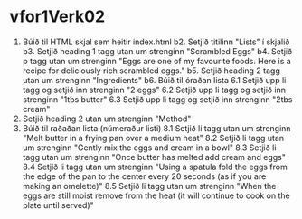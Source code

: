 # vfor1Verk02

1.  Búið til HTML skjal sem heitir index.html
b2.  Setjið titilinn "Lists" í skjalið
b3.  Setjið heading 1 tagg utan um strenginn "Scrambled Eggs"
b4.  Setjið p tagg utan um strenginn "Eggs are one of my favourite foods. Here is a recipe for deliciously rich scrambled eggs."
b5.  Setjið heading 2 tagg utan um strenginn "Ingredients"
b6.  Búið til óraðan lista 
6.1 Setjið upp li tagg og setjið inn strenginn "2 eggs"
6.2 Setjið upp li tagg og setjið inn strenginn "1tbs butter"
6.3 Setjið upp li tagg og setjið inn strenginn "2tbs cream"
7.  Setjið heading 2 utan um strenginn "Method"
8.  Búið til raðaðan lista (númeraður listi)
8.1 Setjið li tagg utan um strenginn "Melt butter in a frying pan over a medium heat"
8.2 Setjið li tagg utan um strenginn "Gently mix the eggs and cream in a bowl"
8.3 Setjið li tagg utan um strenginn "Once butter has melted add cream and eggs"
8.4 Setjið li tagg utan um strenginn "Using a spatula fold the eggs from the edge of the pan to the center every 20 seconds 
    (as if you are making an omelette)"
8.5 Setjið li tagg utan um strenginn "When the eggs are still moist remove from the heat 
    (it will continue to cook on the plate until served)"



